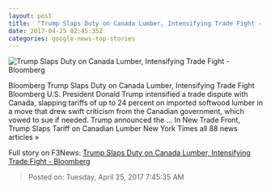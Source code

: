 ```yaml
---
layout: post
title:  "Trump Slaps Duty on Canada Lumber, Intensifying Trade Fight - Bloomberg"
date: 2017-04-25 02:45:35Z
categories: google-news-top-stories
---
```


![Trump Slaps Duty on Canada Lumber, Intensifying Trade Fight - Bloomberg](https://assets.bwbx.io/images/users/iqjWHBFdfxIU/iDkeToGbJbqY/v0/1200x800.jpg)

Bloomberg Trump Slaps Duty on Canada Lumber, Intensifying Trade Fight Bloomberg U.S. President Donald Trump intensified a trade dispute with Canada, slapping tariffs of up to 24 percent on imported softwood lumber in a move that drew swift criticism from the Canadian government, which vowed to sue if needed. Trump announced the ... In New Trade Front, Trump Slaps Tariff on Canadian Lumber New York Times all 88 news articles »


Full story on F3News: [Trump Slaps Duty on Canada Lumber, Intensifying Trade Fight - Bloomberg](http://www.f3nws.com/n/EkWfaH)

> Posted on: Tuesday, April 25, 2017 7:45:35 AM
